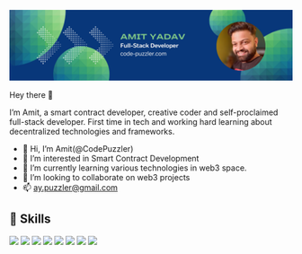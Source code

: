 ![Amit's GitHub Banner](./cp-banner.png)

Hey there 👋

I’m Amit, a smart contract developer, creative coder and self-proclaimed full-stack developer. First time in tech and working hard learning about decentralized technologies and frameworks.

- 👋 Hi, I’m Amit(@CodePuzzler)
- 👀 I’m interested in Smart Contract Development
- 🌱 I’m currently learning various technologies in web3 space.
- 💞️ I’m looking to collaborate on web3 projects
- 📫 ay.puzzler@gmail.com


## 💼 Skills

![](https://img.shields.io/badge/Code-Solidity-informational?style=flat&logo=Solidity&logoColor=white&color=4AB197)
![](https://img.shields.io/badge/Code-Vuejs-informational?style=flat&logo=Vue.js&logoColor=white&color=4AB197)
![](https://img.shields.io/badge/Code-React-informational?style=flat&logo=react&logoColor=white&color=4AB197)
![](https://img.shields.io/badge/Code-MySQL-informational?style=flat&logo=MySQL&logoColor=white&color=4AB197)
![](https://img.shields.io/badge/Test-Mocha-informational?style=flat&logo=Mocha&logoColor=white&color=4AB197)
![](https://img.shields.io/badge/Tools-Postman-informational?style=flat&logo=Postman&logoColor=white&color=4AB197)
![](https://img.shields.io/badge/Tools-GitHub-informational?style=flat&logo=GitHub&logoColor=white&color=4AB197)
![](https://img.shields.io/badge/Style-Tailwind-informational?style=flat&logo=Tailwind-CSS&logoColor=white&color=4AB197)


<!---
CodePuzzler/CodePuzzler is a ✨ special ✨ repository because its `README.md` (this file) appears on your GitHub profile.
You can click the Preview link to take a look at your changes.
--->
